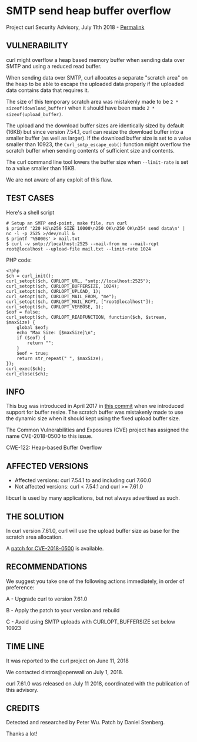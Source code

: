 SMTP send heap buffer overflow
==============================

Project curl Security Advisory, July 11th 2018 -
[Permalink](https://curl.haxx.se/docs/CVE-2018-0500.html)

VULNERABILITY
-------------

curl might overflow a heap based memory buffer when sending data over SMTP and
using a reduced read buffer.

When sending data over SMTP, curl allocates a separate "scratch area" on the
heap to be able to escape the uploaded data properly if the uploaded data
contains data that requires it.

The size of this temporary scratch area was mistakenly made to be `2 *
sizeof(download_buffer)` when it should have been made `2 *
sizeof(upload_buffer)`.

The upload and the download buffer sizes are identically sized by default
(16KB) but since version 7.54.1, curl can resize the download buffer into a
smaller buffer (as well as larger). If the download buffer size is set to a
value smaller than 10923, the `Curl_smtp_escape_eob()` function might overflow
the scratch buffer when sending contents of sufficient size and contents.

The curl command line tool lowers the buffer size when `--limit-rate` is set
to a value smaller than 16KB.

We are not aware of any exploit of this flaw.

TEST CASES
----------
Here's a shell script

    # Setup an SMTP end-point, make file, run curl
    $ printf '220 Hi\n250 SIZE 10000\n250 OK\n250 OK\n354 send data\n' | nc -l -p 2525 >/dev/null &
    $ printf '%5000s' > mail.txt
    $ curl -v smtp://localhost:2525 --mail-from me --mail-rcpt root@localhost --upload-file mail.txt --limit-rate 1024

PHP code:

    <?php
    $ch = curl_init();
    curl_setopt($ch, CURLOPT_URL, "smtp://localhost:2525");
    curl_setopt($ch, CURLOPT_BUFFERSIZE, 1024);
    curl_setopt($ch, CURLOPT_UPLOAD, 1);
    curl_setopt($ch, CURLOPT_MAIL_FROM, "me");
    curl_setopt($ch, CURLOPT_MAIL_RCPT, ["root@localhost"]);
    curl_setopt($ch, CURLOPT_VERBOSE, 1);
    $eof = false;
    curl_setopt($ch, CURLOPT_READFUNCTION, function($ch, $stream, $maxSize) {
        global $eof;
        echo "Max Size: [$maxSize]\n";
        if ($eof) {
            return "";
        }
        $eof = true;
        return str_repeat(" ", $maxSize);
    });
    curl_exec($ch);
    curl_close($ch);

INFO
----

This bug was introduced in April 2017 in [this
commit](https://github.com/curl/curl/commit/e40e9d7f0decc79) when we
introduced support for buffer resize. The scratch buffer was mistakenly made
to use the dynamic size when it should kept using the fixed upload buffer
size.

The Common Vulnerabilities and Exposures (CVE) project has assigned the name
CVE-2018-0500 to this issue.

CWE-122: Heap-based Buffer Overflow

AFFECTED VERSIONS
-----------------

- Affected versions: curl 7.54.1 to and including curl 7.60.0
- Not affected versions: curl < 7.54.1 and curl >= 7.61.0

libcurl is used by many applications, but not always advertised as such.

THE SOLUTION
------------

In curl version 7.61.0, curl will use the upload buffer size as base for the
scratch area allocation.

A [patch for CVE-2018-0500](https://github.com/curl/curl/commit/ba1dbd78e5f1e.patch) is
available.

RECOMMENDATIONS
---------------

We suggest you take one of the following actions immediately, in order of
preference:

 A - Upgrade curl to version 7.61.0

 B - Apply the patch to your version and rebuild

 C - Avoid using SMTP uploads with CURLOPT_BUFFERSIZE set below 10923

TIME LINE
---------

It was reported to the curl project on June 11, 2018

We contacted distros@openwall on July 1, 2018.

curl 7.61.0 was released on July 11 2018, coordinated with the publication of
this advisory.

CREDITS
-------

Detected and researched by Peter Wu. Patch by Daniel Stenberg.

Thanks a lot!
